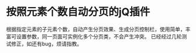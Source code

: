 按照元素个数自动分页的jQ插件
==============================


根据指定元素的子元素个数，自动产生分页效果、生成分页控制栏，使用简单，丰富可设置参数，同一页面可实例化多个分页类，不会产生冲突。
已经经过几轮测试修正，如还有bug，烦请指教。

